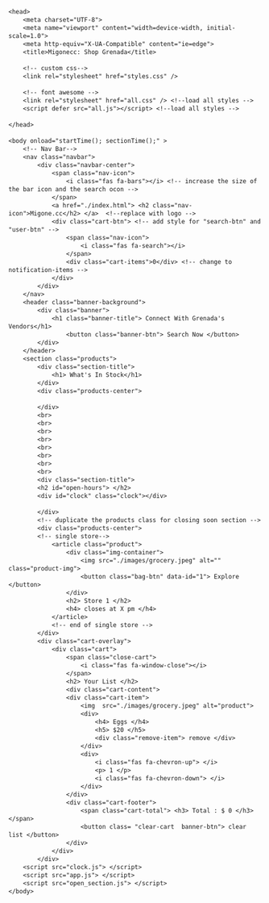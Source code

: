 
<html> 

	<head>
		<meta charset="UTF-8">
		<meta name="viewport" content="width=device-width, initial-scale=1.0">
		<meta http-equiv="X-UA-Compatible" content="ie=edge">
		<title>Migonecc: Shop Grenada</title>

		<!-- custom css-->  
		<link rel="stylesheet" href="styles.css" />

		<!-- font awesome -->
		<link rel="stylesheet" href="all.css" /> <!--load all styles -->
		<script defer src="all.js"></script> <!--load all styles -->

	</head>

	<body onload="startTime(); sectionTime();" >
		<!-- Nav Bar-->
		<nav class="navbar">
			<div class="navbar-center">
				<span class="nav-icon">
					<i class="fas fa-bars"></i> <!-- increase the size of the bar icon and the search ocon -->
				</span>
				<a href="./index.html"> <h2 class="nav-icon">Migone.cc</h2> </a>  <!--replace with logo -->
				<div class="cart-btn"> <!-- add style for "search-btn" and "user-btn" -->
					<span class="nav-icon">
						<i class="fas fa-search"></i>
					</span>
					<div class="cart-items">0</div> <!-- change to notification-items -->
				</div>
			</div>
		</nav>
        <header class="banner-background">
			<div class="banner">
				<h1 class="banner-title"> Connect With Grenada's Vendors</h1>
					<button class="banner-btn"> Search Now </button>
			</div>
		</header>
		<section class="products">
			<div class="section-title">
				<h1> What's In Stock</h1>
			</div>
			<div class="products-center">
		
			</div>		
			<br>
			<br>
			<br>
			<br>
			<br>
			<br>
			<br>
			<br>
			<div class="section-title">
			<h2 id="open-hours"> </h2>
			<div id="clock" class="clock"></div> 

			</div>
			<!-- duplicate the products class for closing soon section -->
			<div class="products-center">
			<!-- single store-->
				<article class="product">
					<div class="img-container">
						<img src="./images/grocery.jpeg" alt="" class="product-img">
						<button class="bag-btn" data-id="1"> Explore </button>
					</div>
					<h2> Store 1 </h2>
					<h4> closes at X pm </h4>
				</article>
				<!-- end of single store -->
			</div>		
			<div class="cart-overlay">
				<div class="cart">
					<span class="close-cart">
						<i class="fas fa-window-close"></i>
					</span>
					<h2> Your List </h2>
					<div class="cart-content">
					<div class="cart-item">						
						<img  src="./images/grocery.jpeg" alt="product">
						<div>							
							<h4> Eggs </h4>
							<h5> $20 </h5>						
							<div class="remove-item"> remove </div>
						</div>						
						<div>
							<i class="fas fa-chevron-up"> </i>
							<p> 1 </p>
							<i class="fas fa-chevron-down"> </i>			
						</div>
					</div>					
					<div class="cart-footer">
						<span class="cart-total"> <h3> Total : $ 0 </h3> </span>
						<button class= "clear-cart 	banner-btn"> clear list </button>		
					</div>
				</div>
			</div>	
        <script src="clock.js"> </script>	
	    <script src="app.js"> </script>
        <script src="open_section.js"> </script> 
	</body>

</html>
